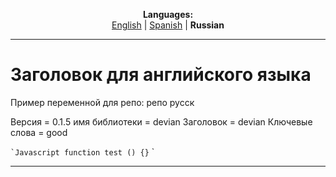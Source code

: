 
<p align="center"><b>Languages:</b><br /><a href="https://github.com/markolofsen/devian/blob/master/README.md">English</a> | <a href="https://github.com/markolofsen/devian/blob/master/README_es.md">Spanish</a> | <b>Russian</b></p>

---

# Заголовок для английского языка
Пример переменной для репо: репо русск

Версия = 0.1.5
имя библиотеки = devian
Заголовок = devian
Ключевые слова = good

`` `Javascript
function test () {}
`` `

---

